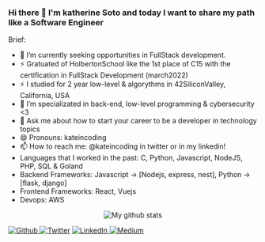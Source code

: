 ### Hi there 👋 I'm katherine Soto and today I want to share my path like a Software Engineer

Brief:

- 🔭 I’m currently seeking opportunities in FullStack development.
- ⚡ Gratuated of HolbertonSchool like the 1st place of C15 with the certification in FullStack Development (march2022)
- ⚡ I studied for 2 year low-level & algorythms in 42SiliconValley, California, USA
- 🌱 I’m specializated in  back-end, low-level programming & cybersecurity <3
- 💬 Ask me about how to start your career to be a developer in technology topics
- 😄 Pronouns: kateincoding
- 📫 How to reach me: @kateincoding in twitter or in my linkedin!
- Languages that I worked in the past: C, Python, Javascript, NodeJS, PHP, SQL & Goland
- Backend Frameworks: Javascript -> [Nodejs, express, nest], Python -> [flask, django]
- Frontend Frameworks: React, Vuejs
- Devops: AWS

<p align="center">
  <img align="center" src="https://github-readme-stats.vercel.app/api/top-langs/?username=kateincoding&layout=compact&theme=vue&langs_count=6" alt="My github stats"/>
</p>
<p>
  <a href="https://github.com/kateincoding" target="_blank"><img alt="Github" src="https://img.shields.io/badge/GitHub-%2312100E.svg?&style=for-the-badge&logo=Github&logoColor=white" />
  </a> <a href="https://twitter.com/kateincoding" target="_blank"><img alt="Twitter" src="https://img.shields.io/badge/twitter-%231DA1F2.svg?&style=for-the-badge&logo=twitter&logoColor=white" /></a>
  <a href="https://www.linkedin.com/in/katherinesoto/" target="_blank"><img alt="LinkedIn" src="https://img.shields.io/badge/linkedin-%230077B5.svg?&style=for-the-badge&logo=linkedin&logoColor=white" />
  </a> <a href="https://kateincoding.medium.com/" target="_blank"><img alt="Medium" src="https://img.shields.io/badge/medium-%2312100E.svg?&style=for-the-badge&logo=medium&logoColor=white" /></a>
</p>
